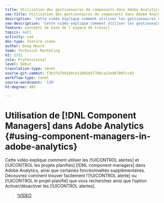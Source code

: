 ```yaml
---
title: Utilisation des gestionnaires de composants dans Adobe Analytics
seo-title: Utilisation des gestionnaires de composants dans Adobe Analytics
description: 'Cette vidéo explique comment utiliser les gestionnaires de composants Alertes et Projets planifiés dans Adobe Analytics, ainsi que dʼautres fonctionnalités. Découvrez comment trouver facilement lʼalerte ou le projet planifié que vous recherchez, ainsi que lʼoption Activer/désactiver les alertes. '
seo-description: 'Cette vidéo explique comment utiliser les gestionnaires de composants Alertes et Projets planifiés dans Adobe Analytics, ainsi que dʼautres fonctionnalités. Découvrez comment trouver facilement lʼalerte ou le projet planifié que vous recherchez, ainsi que lʼoption Activer/désactiver les alertes. '
feature: Concepts de base de l’espace de travail
topics: null
activity: use
doc-type: feature video
author: Doug Moore
team: Technical Marketing
kt: 2351
role: Professionnel
level: Début
translation-type: tm+mt
source-git-commit: f3b3fa7d91b0cb21005b57768ca23ed6700fcc03
workflow-type: tm+mt
source-wordcount: '139'
ht-degree: 96%

---
```



# Utilisation de [!DNL Component Managers] dans Adobe Analytics {#using-component-managers-in-adobe-analytics}

Cette vidéo explique comment utiliser les [!UICONTROL alertes] et [!UICONTROL les projets planifiés] [!DNL component managers] dans Adobe Analytics, ainsi que certaines fonctionnalités supplémentaires. Découvrez comment trouver facilement lʼ[!UICONTROL alerte] ou [!UICONTROL le projet planifié] que vous recherchez ainsi que lʼoption Activer/désactiver les [!UICONTROL alertes].

>[!VIDEO](https://video.tv.adobe.com/v/24068/?quality=12)